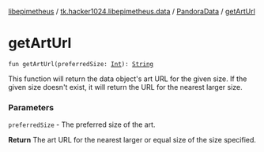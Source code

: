 [libepimetheus](../../index.md) / [tk.hacker1024.libepimetheus.data](../index.md) / [PandoraData](index.md) / [getArtUrl](./get-art-url.md)

# getArtUrl

`fun getArtUrl(preferredSize: `[`Int`](https://kotlinlang.org/api/latest/jvm/stdlib/kotlin/-int/index.html)`): `[`String`](https://kotlinlang.org/api/latest/jvm/stdlib/kotlin/-string/index.html)

This function will return the data object's art URL for the given size. If the given size
doesn't exist, it will return the URL for the nearest larger size.

### Parameters

`preferredSize` - The preferred size of the art.

**Return**
The art URL for the nearest larger or equal size of the size specified.

